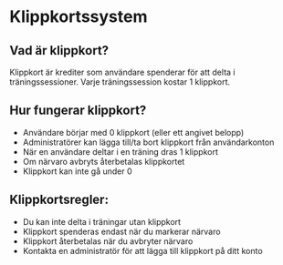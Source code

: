 # Klippkortssystem

## Vad är klippkort?
Klippkort är krediter som användare spenderar för att delta i träningssessioner. Varje träningssession kostar 1 klippkort.

## Hur fungerar klippkort?
- Användare börjar med 0 klippkort (eller ett angivet belopp)
- Administratörer kan lägga till/ta bort klippkort från användarkonton
- När en användare deltar i en träning dras 1 klippkort
- Om närvaro avbryts återbetalas klippkortet
- Klippkort kan inte gå under 0

## Klippkortsregler:
- Du kan inte delta i träningar utan klippkort
- Klippkort spenderas endast när du markerar närvaro
- Klippkort återbetalas när du avbryter närvaro
- Kontakta en administratör för att lägga till klippkort på ditt konto
